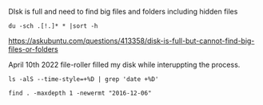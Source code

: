 DIsk is full and need to find big files and folders including hidden files

```
du -sch .[!.]* * |sort -h
```

https://askubuntu.com/questions/413358/disk-is-full-but-cannot-find-big-files-or-folders



April 10th 2022 file-roller filled my disk while interuppting the process.

```
ls -alS --time-style=+%D | grep 'date +%D'
```

```
find . -maxdepth 1 -newermt "2016-12-06"
```
